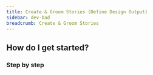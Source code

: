 ```yaml
---
title: Create & Groom Stories (Define Design Output)
sidebar: dev-bad
breadcrumb: Create & Groom Stories
---
```


## <background>

## How do I get started?

### Step by step
